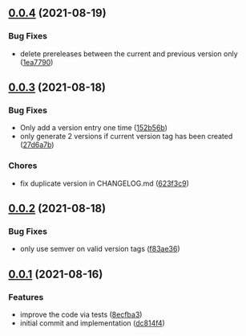 <a name="0.0.4"></a>
## [0.0.4](https://github.com/videojs/update-changelog/compare/v0.0.3...v0.0.4) (2021-08-19)

### Bug Fixes

* delete prereleases between the current and previous version only ([1ea7790](https://github.com/videojs/update-changelog/commit/1ea7790))

<a name="0.0.3"></a>
## [0.0.3](https://github.com/videojs/update-changelog/compare/v0.0.2...v0.0.3) (2021-08-18)

### Bug Fixes

* Only add a version entry one time ([152b56b](https://github.com/videojs/update-changelog/commit/152b56b))
* only generate 2 versions if current version tag has been created ([27d6a7b](https://github.com/videojs/update-changelog/commit/27d6a7b))

### Chores

* fix duplicate version in CHANGELOG.md ([623f3c9](https://github.com/videojs/update-changelog/commit/623f3c9))

<a name="0.0.2"></a>
## [0.0.2](https://github.com/videojs/update-changelog/compare/v0.0.1...v0.0.2) (2021-08-18)

### Bug Fixes

* only use semver on valid version tags ([f83ae36](https://github.com/videojs/update-changelog/commit/f83ae36))

<a name="0.0.1"></a>
## [0.0.1](https://github.com/videojs/update-changelog/compare/dc814f4...v0.0.1) (2021-08-16)

### Features

* improve the code via tests ([8ecfba3](https://github.com/videojs/update-changelog/commit/8ecfba3))
* initial commit and implementation ([dc814f4](https://github.com/videojs/update-changelog/commit/dc814f4))

